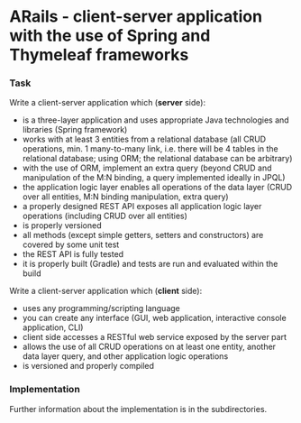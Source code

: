 # ARails - client-server application with the use of Spring and Thymeleaf frameworks

### Task
Write a client-server application which (**server** side):
- is a three-layer application and uses appropriate Java technologies and libraries (Spring framework)
- works with at least 3 entities from a relational database (all CRUD operations, min. 1 many-to-many link, i.e. there will be 4 tables in the relational database; using ORM; the relational database can be arbitrary)
- with the use of ORM, implement an extra query (beyond CRUD and manipulation of the M:N binding, a query implemented ideally in JPQL)
- the application logic layer enables all operations of the data layer (CRUD over all entities, M:N binding manipulation, extra query)
- a properly designed REST API exposes all application logic layer operations (including CRUD over all entities)
- is properly versioned
- all methods (except simple getters, setters and constructors) are covered by some unit test
- the REST API is fully tested
- it is properly built (Gradle) and tests are run and evaluated within the build

Write a client-server application which (**client** side):
- uses any programming/scripting language
- you can create any interface (GUI, web application, interactive console application, CLI)
- client side accesses a RESTful web service exposed by the server part
- allows the use of all CRUD operations on at least one entity, another data layer query, and other application logic operations
- is versioned and properly compiled

### Implementation
Further information about the implementation is in the subdirectories.
